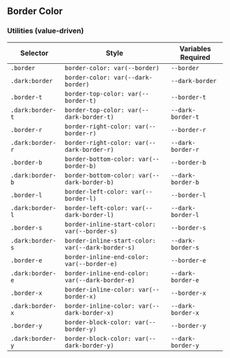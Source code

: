 ## Border Color

### Utilities (value-driven)

| Selector         | Style                                             | Variables Required |
| ---------------- | ------------------------------------------------- | ------------------ |
| `.border`        | `border-color: var(--border)`                     | `--border`         |
| `.dark:border`   | `border-color: var(--dark-border)`                | `--dark-border`    |
| `.border-t`      | `border-top-color: var(--border-t)`               | `--border-t`       |
| `.dark:border-t` | `border-top-color: var(--dark-border-t)`          | `--dark-border-t`  |
| `.border-r`      | `border-right-color: var(--border-r)`             | `--border-r`       |
| `.dark:border-r` | `border-right-color: var(--dark-border-r)`        | `--dark-border-r`  |
| `.border-b`      | `border-bottom-color: var(--border-b)`            | `--border-b`       |
| `.dark:border-b` | `border-bottom-color: var(--dark-border-b)`       | `--dark-border-b`  |
| `.border-l`      | `border-left-color: var(--border-l)`              | `--border-l`       |
| `.dark:border-l` | `border-left-color: var(--dark-border-l)`         | `--dark-border-l`  |
| `.border-s`      | `border-inline-start-color: var(--border-s)`      | `--border-s`       |
| `.dark:border-s` | `border-inline-start-color: var(--dark-border-s)` | `--dark-border-s`  |
| `.border-e`      | `border-inline-end-color: var(--border-e)`        | `--border-e`       |
| `.dark:border-e` | `border-inline-end-color: var(--dark-border-e)`   | `--dark-border-e`  |
| `.border-x`      | `border-inline-color: var(--border-x)`            | `--border-x`       |
| `.dark:border-x` | `border-inline-color: var(--dark-border-x)`       | `--dark-border-x`  |
| `.border-y`      | `border-block-color: var(--border-y)`             | `--border-y`       |
| `.dark:border-y` | `border-block-color: var(--dark-border-y)`        | `--dark-border-y`  |
